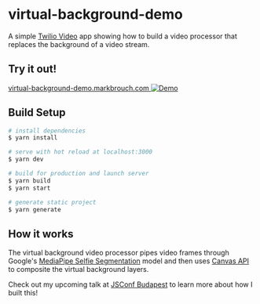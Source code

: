 # virtual-background-demo

A simple [Twilio Video](https://www.twilio.com/docs/video/overview) app showing how to build a video processor that replaces the background of a video stream.

## Try it out!

[virtual-background-demo.markbrouch.com
![Demo](https://github.com/markbrouch/virtual-background-demo/blob/d0f0351c73b9572f46dcfed85ce40b3f87f5ddc5/demo.gif?raw=true)](https://virtual-background-demo.markbrouch.com)

## Build Setup

```bash
# install dependencies
$ yarn install

# serve with hot reload at localhost:3000
$ yarn dev

# build for production and launch server
$ yarn build
$ yarn start

# generate static project
$ yarn generate
```

## How it works

The virtual background video processor pipes video frames through Google's [MediaPipe Selfie Segmentation](https://google.github.io/mediapipe/solutions/selfie_segmentation.html) model and then uses [Canvas API](https://developer.mozilla.org/en-US/docs/Web/API/Canvas_API) to composite the virtual background layers.

Check out my upcoming talk at [JSConf Budapest](https://jsconfbp.com/speakers/mark-brouch/) to learn more about how I built this!
